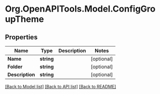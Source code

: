 # Org.OpenAPITools.Model.ConfigGroupTheme

## Properties

Name | Type | Description | Notes
------------ | ------------- | ------------- | -------------
**Name** | **string** |  | [optional] 
**Folder** | **string** |  | [optional] 
**Description** | **string** |  | [optional] 

[[Back to Model list]](../README.md#documentation-for-models) [[Back to API list]](../README.md#documentation-for-api-endpoints) [[Back to README]](../README.md)

